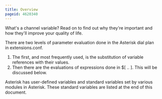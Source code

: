 ```yaml
---
title: Overview
pageid: 4620340
---
```


What's a channel variable? Read on to find out why they're important and how they'll improve your quality of life.


There are two levels of parameter evaluation done in the Asterisk dial plan in extensions.conf.


1. The first, and most frequently used, is the substitution of variable references with their values.
2. Then there are the evaluations of expressions done in $[ .. ]. This will be discussed below.


Asterisk has user-defined variables and standard variables set by various modules in Asterisk. These standard variables are listed at the end of this document.

